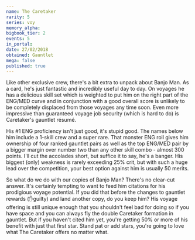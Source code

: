 ```yaml
---
name: The Caretaker
rarity: 5
series: voy
memory_alpha:
bigbook_tier: 2
events: 5
in_portal:
date: 27/02/2018
obtained: Gauntlet
mega: false
published: true
---
```


Like other exclusive crew, there's a bit extra to unpack about Banjo Man. As a card, he's just fantastic and incredibly useful day to day. On voyages he has a delicious skill set which is weighted to put him on the right part of the ENG/MED curve and in conjunction with a good overall score is unlikely to be completely displaced from those voyages any time soon. Even more impressive than guaranteed voyage job security (which is hard to do) is Caretaker's gauntlet résumé.

His #1 ENG proficiency isn't just good, it's stupid good. The names below him include a 1-skill crew and a super rare. That monster ENG roll gives him ownership of four ranked gauntlet pairs as well as the top ENG/MED pair by a bigger margin over number two than any other skill combo - almost 300 points. I'll cut the accolades short, but suffice it to say, he's a banger. His biggest (only) weakness is rarely exceeding 25% crit, but with such a huge lead over the competition, your best option against him is usually 50 merits.

So what do we do with our copies of Banjo Man? There's no clear-cut answer. It's certainly tempting to want to feed him citations for his prodigious voyage potential. If you did that before the changes to gauntlet rewards (✋guilty) and land another copy, do you keep him? His voyage offering is still unique enough that you shouldn't feel bad for doing so if you have space and you can always fly the double Caretaker formation in gauntlet. But if you haven't cited him yet, you're getting 50% or more of his benefit with just that first star. Stand pat or add stars, you're going to love what The Caretaker offers no matter what.
